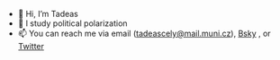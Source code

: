 - 👋 Hi, I’m Tadeas
- 👀 I study political polarization
- 📫 You can reach me via email (tadeascely@mail.muni.cz), [Bsky](https://bsky.app/profile/tadeascely.com) , or [Twitter](https://twitter.com/CelyTadeas)

<!---
tadeascely/tadeascely is a ✨ special ✨ repository because its `README.md` (this file) appears on your GitHub profile.
You can click the Preview link to take a look at your changes.
--->
